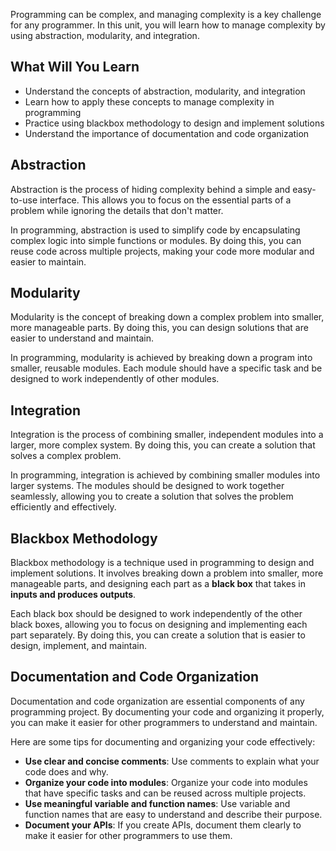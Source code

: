 Programming can be complex, and managing complexity is a key challenge for any programmer. In this unit, you will learn how to manage complexity by using abstraction, modularity, and integration.

## What Will You Learn

- Understand the concepts of abstraction, modularity, and integration
- Learn how to apply these concepts to manage complexity in programming
- Practice using blackbox methodology to design and implement solutions
- Understand the importance of documentation and code organization

## Abstraction

Abstraction is the process of hiding complexity behind a simple and easy-to-use interface. This allows you to focus on the essential parts of a problem while ignoring the details that don't matter.

In programming, abstraction is used to simplify code by encapsulating complex logic into simple functions or modules. By doing this, you can reuse code across multiple projects, making your code more modular and easier to maintain.

## Modularity

Modularity is the concept of breaking down a complex problem into smaller, more manageable parts. By doing this, you can design solutions that are easier to understand and maintain.

In programming, modularity is achieved by breaking down a program into smaller, reusable modules. Each module should have a specific task and be designed to work independently of other modules.

## Integration

Integration is the process of combining smaller, independent modules into a larger, more complex system. By doing this, you can create a solution that solves a complex problem.

In programming, integration is achieved by combining smaller modules into larger systems. The modules should be designed to work together seamlessly, allowing you to create a solution that solves the problem efficiently and effectively.

## Blackbox Methodology

Blackbox methodology is a technique used in programming to design and implement solutions. It involves breaking down a problem into smaller, more manageable parts, and designing each part as a **black box** that takes in **inputs and produces outputs**.

Each black box should be designed to work independently of the other black boxes, allowing you to focus on designing and implementing each part separately. By doing this, you can create a solution that is easier to design, implement, and maintain.

## Documentation and Code Organization

Documentation and code organization are essential components of any programming project. By documenting your code and organizing it properly, you can make it easier for other programmers to understand and maintain.

Here are some tips for documenting and organizing your code effectively:

- **Use clear and concise comments**: Use comments to explain what your code does and why.
- **Organize your code into modules**: Organize your code into modules that have specific tasks and can be reused across multiple projects.
- **Use meaningful variable and function names**: Use variable and function names that are easy to understand and describe their purpose.
- **Document your APIs**: If you create APIs, document them clearly to make it easier for other programmers to use them.